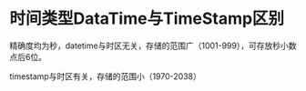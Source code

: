 # 时间类型DataTime与TimeStamp区别

精确度均为秒，datetime与时区无关，存储的范围广（1001-999），可存放秒小数点后6位。

timestamp与时区有关，存储的范围小（1970-2038）

